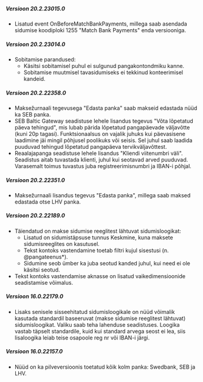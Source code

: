 ---
---

##### Versioon 20.2.23015.0
- Lisatud event OnBeforeMatchBankPayments, millega saab asendada sidumise koodiploki 1255 "Match Bank Payments" enda versiooniga.
  
##### Versioon 20.2.23014.0
- Sobitamise parandused:
  - Käsitsi sobitamisel puhul ei sulgunud pangakontondmiku kanne.
  - Sobitamise muutmisel tavasidumiseks ei tekkinud konteerimisel kandeid.
  
##### Versioon 20.2.22358.0
- Maksežurnaali tegevusega "Edasta panka" saab makseid edastada nüüd ka SEB panka.
- SEB Baltic Gateway seadistuse lehele lisandus tegevus "Võta lõpetatud päeva tehingud", mis lubab pärida lõpetatud pangapäevade väljavõtte (kuni 20p tagasi). Funktsionaalsus on vajalik juhuks kui päevasisene laadimine jäi mingil põhjusel poolikuks või seisis. Sel juhul saab laadida puuduvad tehingud lõpetatud pangapäeva tervikväljavõttest.
- Reaalajapanga seadistuse lehele lisandus "Kliendi viitenumbri väli". Seadistus aitab tuvastada klienti, juhul kui seotavad arved puuduvad. Varasemalt toimus tuvastus juba registreerimisnumbri ja IBAN-i põhjal.

##### Versioon 20.2.22351.0
- Maksežurnaali lisandus tegevus "Edasta panka", millega saab maksed edastada otse LHV panka.

##### Versioon 20.2.22189.0
- Täiendatud on makse sidumise reeglitest lähtuvat sidumisloogikat:
  - Lisatud on sidumistäpsuse tunnus Keskmine, kuna maksete sidumisreeglites on kasutusel.
  - Tekst kontoks vastendamine toetab filtri kujul sisestusi (n. @pangateenus*).
  - Sidumine seob ümber ka juba seotud kanded juhul, kui need ei ole käsitsi seotud.
- Tekst kontoks vastendamise aknasse on lisatud vaikedimensioonide seadistamise võimalus.

##### Versioon 16.0.22179.0
- Lisaks senisele sisseehitatud sidumisloogikale on nüüd võimalik kasutada standardil baseeruvat (makse sidumise reeglitest lähtuvat) sidumisloogikat. Valiku saab teha lahenduse seadistuses.  Loogika vastab täpselt standardile, kuid kui standard arvega seost ei lea, siis lisaloogika leiab teise osapoole reg nr või IBAN-i järgi.

##### Versioon 16.0.22157.0
- Nüüd on ka pilveversioonis toetatud kõik kolm panka: Swedbank, SEB ja LHV.


